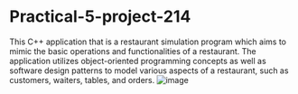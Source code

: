 # Practical-5-project-214
This C++ application that is a restaurant simulation program which aims to mimic the basic operations and functionalities of a restaurant. The application utilizes object-oriented programming concepts as well as software design patterns to model various aspects of a restaurant, such as customers, waiters, tables, and orders.
![image](https://github.com/katnicole14/Burgundy/Documentation/Demo/Burgundy-Description-and-Coding-Standards.png)

